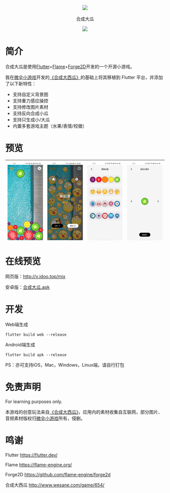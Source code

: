 <p align="center">
<img width="128" src="https://i.loli.net/2021/02/21/SG4uTXFlsCxtk9z.png" >
</p>
<p align="center">
合成大瓜
<p>
<p align="center">
<img src="https://forthebadge.com/images/badges/built-with-love.svg">
<p>

# 简介

合成大瓜是使用[Flutter](https://flutter.dev/)+[Flame](https://flame-engine.org/)+[Forge2D](https://github.com/flame-engine/forge2d)开发的一个开源小游戏。

我在[微伞小游戏](http://www.wesane.com/)开发的[《合成大西瓜》](http://www.wesane.com/game/654/)的基础上将其移植到 Flutter 平台，并添加了以下新特性：

- 支持自定义背景图
- 支持重力感应操控
- 支持修改图片素材
- 支持反向合成小瓜
- 支持只生成小/大瓜
- 内置多套游戏主题（水果/表情/校徽）

# 预览

| ![](screenshots/play.jpg)  |  ![](screenshots/win.jpg)  |  ![](screenshots/inner.jpg) |  ![](screenshots/img.jpg)  |
| :------------: | :------------: | :------------: | :------------: |


# 在线预览

网页版：http://v.idoo.top/mix

安卓版：[合成大瓜.apk](release/合成大瓜.apk)

# 开发

Web端生成
```shell
flutter build web --release
```

Android端生成
```shell
flutter build apk --release
```

PS：亦可支持iOS，Mac，Windows，Linux端，请自行打包

# 免责声明

For learning purposes only. 

本游戏的创意玩法来自[《合成大西瓜》](http://www.wesane.com/game/654/)，应用内的素材收集自互联网，部分图片、音频素材版权归[微伞小游戏](http://www.wesane.com/)所有，侵删。

# 鸣谢

Flutter https://flutter.dev/

Flame https://flame-engine.org/

Forge2D https://github.com/flame-engine/forge2d

合成大西瓜 http://www.wesane.com/game/654/

